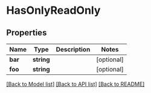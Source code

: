 # HasOnlyReadOnly

## Properties
Name | Type | Description | Notes
------------ | ------------- | ------------- | -------------
**bar** | **string** |  | [optional] 
**foo** | **string** |  | [optional] 

[[Back to Model list]](../README.md#documentation-for-models) [[Back to API list]](../README.md#documentation-for-api-endpoints) [[Back to README]](../README.md)


